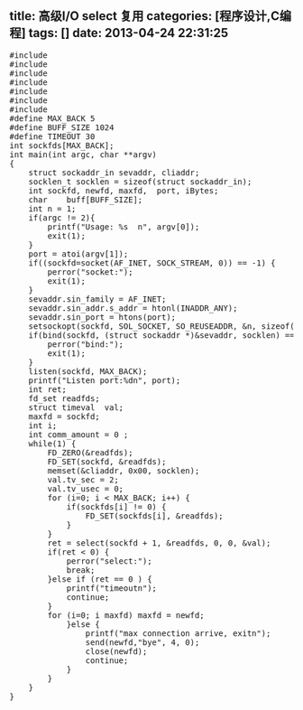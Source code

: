 title: 高级I/O select 复用
categories: [程序设计,C编程]
tags: []
date: 2013-04-24 22:31:25
---
<pre>
#include <stdio.h>
#include <stdlib.h>
#include <string.h>
#include <sys/socket.h>
#include <arpa/inet.h>
#include <netdb.h>
#include <errno.h>
#define	MAX_BACK 5
#define BUFF_SIZE 1024
#define TIMEOUT 30
int sockfds[MAX_BACK];
int main(int argc, char **argv)
{
	struct sockaddr_in sevaddr, cliaddr;
	socklen_t socklen = sizeof(struct sockaddr_in);
	int sockfd, newfd, maxfd,  port, iBytes;
	char	buff[BUFF_SIZE];
	int n = 1;
	if(argc != 2){
		printf("Usage: %s <port> n", argv[0]);
		exit(1);
	}
	port = atoi(argv[1]);
	if((sockfd=socket(AF_INET, SOCK_STREAM, 0)) == -1) {
		perror("socket:");
		exit(1);
	}
	sevaddr.sin_family = AF_INET;
	sevaddr.sin_addr.s_addr = htonl(INADDR_ANY);
	sevaddr.sin_port = htons(port);
	setsockopt(sockfd, SOL_SOCKET, SO_REUSEADDR, &n, sizeof(int));
	if(bind(sockfd, (struct sockaddr *)&sevaddr, socklen) == -1) {
		perror("bind:");
		exit(1);
	}
	listen(sockfd, MAX_BACK);
	printf("Listen port:%dn", port);
	int	ret;
	fd_set readfds;
	struct timeval	val;
	maxfd = sockfd;
	int i;
	int comm_amount = 0 ;
	while(1) {
		FD_ZERO(&readfds);
		FD_SET(sockfd, &readfds);
		memset(&cliaddr, 0x00, socklen);
		val.tv_sec = 2;
		val.tv_usec = 0;
		for (i=0; i < MAX_BACK; i++) {
			if(sockfds[i] != 0) {
				FD_SET(sockfds[i], &readfds);
			}
		}
		ret = select(sockfd + 1, &readfds, 0, 0, &val);
		if(ret < 0) {
			perror("select:");
			break;
		}else if (ret == 0 ) {
			printf("timeoutn");
			continue;
		}
		for (i=0; i<comm_amount; i++) {
			if(FD_ISSET(sockfds[i], &readfds)) {
				ret = recv(sockfds[i], buff, sizeof(buff), 0);
				if(ret < 0) {
					perror("recv:");
					close(sockfds[i]);
					continue;
				} else {
					printf("recv buff:[%s]n", buff);
				}
			}
		}
		if(FD_ISSET(sockfd, &readfds)) {
			newfd = accept(sockfd, (struct sockaddr *)&cliaddr, &socklen);
			if(newfd <= 0) {
				perror("accept");
				close(newfd);
				break;
			}
			if(comm_amount < MAX_BACK) {
				sockfds[comm_amount++] = newfd;
				printf("new connection client [%d] ip:[%s]:[%d]n", comm_amount, inet_ntoa(cliaddr.sin_addr), ntohs(cliaddr.sin_port));
				if ( newfd > maxfd) maxfd = newfd;
			}else {
				printf("max connection arrive, exitn");
				send(newfd,"bye", 4, 0);
				close(newfd);
				continue;
			}
		}
	}
}
</pre>